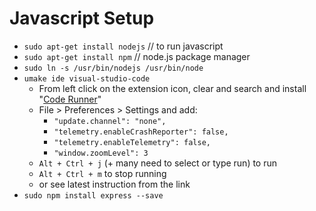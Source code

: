 # Javascript Setup

+ `sudo apt-get install nodejs` // to run javascript
+ `sudo apt-get install npm` // node.js package manager
+ `sudo ln -s /usr/bin/nodejs /usr/bin/node`
+ `umake ide visual-studio-code`
  + From left click on the extension icon, clear and search and install "[Code Runner](https://marketplace.visualstudio.com/items?itemName=formulahendry.code-runner)"
  + File > Preferences > Settings and add:
    + `"update.channel": "none",`
    + `"telemetry.enableCrashReporter": false,`
    + `"telemetry.enableTelemetry": false,`
    + `"window.zoomLevel": 3`
  + `Alt + Ctrl + j` (+ many need to select or type run) to run
  + `Alt + Ctrl + m` to stop running
  + or see latest instruction from the link
+ `sudo npm install express --save`
